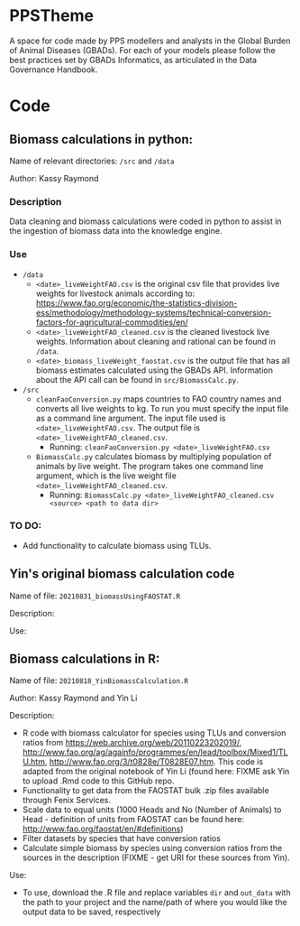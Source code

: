 # PPSTheme

A space for code made by PPS modellers and analysts in the Global Burden of Animal Diseases (GBADs). For each of your models please follow the best practices set by GBADs Informatics, as articulated in the Data Governance Handbook.

# Code

## Biomass calculations in python: 

Name of relevant directories: `/src` and `/data`

Author: Kassy Raymond

### Description
Data cleaning and biomass calculations were coded in python to assist in the ingestion of biomass data into the knowledge engine. 

### Use
* `/data`
	* `<date>_liveWeightFAO.csv` is the original csv file that provides live weights for livestock animals according to: https://www.fao.org/economic/the-statistics-division-ess/methodology/methodology-systems/technical-conversion-factors-for-agricultural-commodities/en/
	* `<date>_liveWeightFAO_cleaned.csv` is the cleaned livestock live weights. Information about cleaning and rational can be found in `/data`.
	* `<date>_biomass_liveWeight_faostat.csv` is the output file that has all biomass estimates calculated using the GBADs API. Information about the API call can be found in `src/BiomassCalc.py`.
* `/src`
	* `cleanFaoConversion.py` maps countries to FAO country names and converts all live weights to kg. To run you must specify the input file as a command line argument. The input file used is `<date>_liveWeightFAO.csv`. The output file is `<date>_liveWeightFAO_cleaned.csv`.
		* Running: `cleanFaoConversion.py <date>_liveWeightFAO.csv`
	* `BiomassCalc.py` calculates biomass by multiplying population of animals by live weight. The program takes one command line argument, which is the live weight file `<date>_liveWeightFAO_cleaned.csv`. 
		* Running: `BiomassCalc.py <date>_liveWeightFAO_cleaned.csv <source> <path to data dir>` 

### TO DO: 
* Add functionality to calculate biomass using TLUs. 

## Yin's original biomass calculation code

Name of file: `20210831_biomassUsingFAOSTAT.R`

Description: 

Use: 

## Biomass calculations in R: 

Name of file: `20210818_YinBiomassCalculation.R`

Author: Kassy Raymond and Yin Li

Description: 
- R code with biomass calculator for species using TLUs and conversion ratios from https://web.archive.org/web/20110223202019/, http://www.fao.org/ag/againfo/programmes/en/lead/toolbox/Mixed1/TLU.htm, http://www.fao.org/3/t0828e/T0828E07.htm. This code is adapted from the original notebook of Yin Li (found here: FIXME ask Yin to upload .Rmd code to this GitHub repo. 
- Functionality to get data from the FAOSTAT bulk .zip files available through Fenix Services. 
- Scale data to equal units (1000 Heads and No (Number of Animals) to Head - definition of units from FAOSTAT can be found here: http://www.fao.org/faostat/en/#definitions) 
- Filter datasets by species that have conversion ratios
- Calculate simple biomass by species using conversion ratios from the sources in the description (FIXME - get URI for these sources from Yin). 

Use: 
- To use, download the .R file and replace variables `dir` and `out_data` with the path to your project and the name/path of where you would like the output data to be saved, respectively
